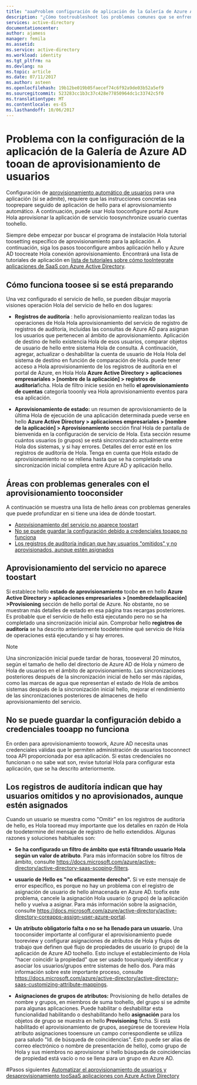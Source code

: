 ```yaml
---
title: "aaaProblem configuración de aplicación de la Galería de Azure AD tooan de aprovisionamiento de usuarios | Documentos de Microsoft"
description: "¿Cómo tootroubleshoot los problemas comunes que se enfrentan al configurar la aplicación de tooan ya aparece en la Galería de aplicaciones de Azure AD Hola de aprovisionamiento de usuarios"
services: active-directory
documentationcenter: 
author: ajamess
manager: femila
ms.assetid: 
ms.service: active-directory
ms.workload: identity
ms.tgt_pltfrm: na
ms.devlang: na
ms.topic: article
ms.date: 07/11/2017
ms.author: asteen
ms.openlocfilehash: 19b12be019b05faecef74c6f92a9de03b52a5ef9
ms.sourcegitcommit: 523283cc1b3c37c428e77850964dc1c33742c5f0
ms.translationtype: MT
ms.contentlocale: es-ES
ms.lasthandoff: 10/06/2017
---
```

# <a name="problem-configuring-user-provisioning-tooan-azure-ad-gallery-application"></a>Problema con la configuración de la aplicación de la Galería de Azure AD tooan de aprovisionamiento de usuarios

Configuración de [aprovisionamiento automático de usuarios](https://docs.microsoft.com/azure/active-directory/active-directory-saas-app-provisioning) para una aplicación (si se admite), requiere que las instrucciones concretas sea tooprepare seguido de aplicación de hello para el aprovisionamiento automático. A continuación, puede usar Hola tooconfigure portal Azure Hola aprovisionar la aplicación de servicio toosynchronize usuario cuentas toohello.

Siempre debe empezar por buscar el programa de instalación Hola tutorial toosetting específico de aprovisionamiento para la aplicación. A continuación, siga los pasos tooconfigure ambos aplicación hello y Azure AD toocreate Hola conexión aprovisionamiento. Encontrará una lista de tutoriales de aplicación en [lista de tutoriales sobre cómo tooIntegrate aplicaciones de SaaS con Azure Active Directory](https://docs.microsoft.com/azure/active-directory/active-directory-saas-tutorial-list).

## <a name="how-toosee-if-provisioning-is-working"></a>Cómo funciona toosee si se está preparando 

Una vez configurado el servicio de hello, se pueden dibujar mayoría visiones operación Hola del servicio de hello en dos lugares:

-   **Registros de auditoría** : hello aprovisionamiento realizan todas las operaciones de Hola Hola aprovisionamiento del servicio de registro de registros de auditoría, incluidas las consultas de Azure AD para asignan los usuarios que pertenecen al ámbito de aprovisionamiento. Aplicación de destino de hello existencia Hola de esos usuarios, comparar objetos de usuario de hello entre sistema Hola de consulta. A continuación, agregar, actualizar o deshabilitar la cuenta de usuario de Hola Hola del sistema de destino en función de comparación de Hola. puede tener acceso a Hola aprovisionamiento de los registros de auditoría en el portal de Azure, en Hola Hola **Azure Active Directory &gt; aplicaciones empresariales &gt; \[nombre de la aplicación\] &gt; registros de auditoría**ficha. Hola de filtro inicie sesión en hello **el aprovisionamiento de cuentas** categoría tooonly vea Hola aprovisionamiento eventos para esa aplicación.

-   **Aprovisionamiento de estado:** un resumen de aprovisionamiento de la última Hola de ejecución de una aplicación determinada puede verse en hello **Azure Active Directory &gt; aplicaciones empresariales &gt; \[nombre de la aplicación\] &gt; Aprovisionamiento** sección final Hola de pantalla de bienvenida en la configuración de servicio de Hola. Esta sección resume cuántos usuarios (o grupos) se está sincronizando actualmente entre Hola dos sistemas, y si hay errores. Detalles del error esté en los registros de auditoría de Hola. Tenga en cuenta que Hola estado de aprovisionamiento no se rellena hasta que se ha completado una sincronización inicial completa entre Azure AD y aplicación hello.

## <a name="general-problem-areas-with-provisioning-tooconsider"></a>Áreas con problemas generales con el aprovisionamiento tooconsider

A continuación se muestra una lista de hello áreas con problemas generales que puede profundizar en si tiene una idea de dónde toostart.

* [Aprovisionamiento del servicio no aparece toostart](#provisioning-service-does-not-appear-to-start)
* [No se puede guardar la configuración debido a credenciales tooapp no funciona](#can’t-save-configuration-due-to-app-credentials-not-working)
* [Los registros de auditoría indican que hay usuarios "omitidos" y no aprovisionados, aunque estén asignados](#audit-logs-say-users-are-skipped-and-not-provisioned-even-though-they-are-assigned)

## <a name="provisioning-service-does-not-appear-toostart"></a>Aprovisionamiento del servicio no aparece toostart

Si establece hello **estado de aprovisionamiento** toobe **en** en hello **Azure Active Directory &gt; aplicaciones empresariales &gt; \[nombredelaaplicación\] &gt;Provisioning** sección de hello portal de Azure. No obstante, no se muestran más detalles de estado en esa página tras recargas posteriores. Es probable que el servicio de hello está ejecutando pero no se ha completado una sincronización inicial aún. Comprobar hello **registros de auditoría** se ha descrito anteriormente toodetermine qué servicio de Hola de operaciones está ejecutando y si hay errores.

>[!NOTE]
>Una sincronización inicial puede tardar de horas, tooseveral 20 minutos, según el tamaño de hello del directorio de Azure AD de Hola y número de Hola de usuarios en el ámbito de aprovisionamiento. Las sincronizaciones posteriores después de la sincronización inicial de hello ser más rápidas, como las marcas de agua que representan el estado de Hola de ambos sistemas después de la sincronización inicial hello, mejorar el rendimiento de las sincronizaciones posteriores de almacenes de hello aprovisionamiento del servicio.
>
>

## <a name="cant-save-configuration-due-tooapp-credentials-not-working"></a>No se puede guardar la configuración debido a credenciales tooapp no funciona

En orden para aprovisionamiento toowork, Azure AD necesita unas credenciales válidas que le permiten administración de usuarios tooconnect tooa API proporcionada por esa aplicación. Si estas credenciales no funcionan o no sabe wat son, revise tutorial Hola para configurar esta aplicación, que se ha descrito anteriormente.

## <a name="audit-logs-say-users-are-skipped-and-not-provisioned-even-though-they-are-assigned"></a>Los registros de auditoría indican que hay usuarios omitidos y no aprovisionados, aunque estén asignados

Cuando un usuario se muestra como "Omitir" en los registros de auditoría de hello, es Hola tooread muy importante que los detalles en razón de Hola de toodetermine del mensaje de registro de hello extendidos. Algunas razones y soluciones habituales son:

-   **Se ha configurado un filtro de ámbito** **que está filtrando usuario Hola según un valor de atributo**. Para más información sobre los filtros de ámbito, consulte <https://docs.microsoft.com/azure/active-directory/active-directory-saas-scoping-filters>.

-   **usuario de Hello es "no eficazmente derecho".** Si ve este mensaje de error específico, es porque no hay un problema con el registro de asignación de usuario de hello almacenada en Azure AD. toofix este problema, cancele la asignación Hola usuario (o grupo) de la aplicación hello y vuelva a asignar. Para más información sobre la asignación, consulte <https://docs.microsoft.com/azure/active-directory/active-directory-coreapps-assign-user-azure-portal>.

-   **Un atributo obligatorio falta o no se ha llenado para un usuario.** Una tooconsider importante al configurar el aprovisionamiento puede tooreview y configurar asignaciones de atributos de Hola y flujos de trabajo que definen qué flujo de propiedades de usuario (o grupo) de la aplicación de Azure AD toohello. Esto incluye el establecimiento de Hola "hacer coincidir la propiedad" que ser usado toouniquely identificar y asociar los usuarios/grupos entre sistemas de hello dos. Para más información sobre este importante proceso, consulte <https://docs.microsoft.com/azure/active-directory/active-directory-saas-customizing-attribute-mappings>.

   * **Asignaciones de grupos de atributos:** Provisioning de hello detalles de nombre y grupos, en miembros de suma toohello, del grupo si se admite para algunas aplicaciones. Puede habilitar o deshabilitar esta funcionalidad habilitando o deshabilitando hello **asignación** para los objetos de grupo se muestra en hello **Provisioning** ficha. Si está habilitado el aprovisionamiento de grupos, asegúrese de tooreview Hola atributo asignaciones tooensure un campo correspondiente se utiliza para saludo "Id. de búsqueda de coincidencias". Esto puede ser alias de correo electrónico o nombre de presentación de hello), como grupo de Hola y sus miembros no aprovisionar si hello búsqueda de coincidencias de propiedad está vacío o no se llena para un grupo en Azure AD.

#<a name="next-steps"></a>Pasos siguientes
[Automatizar el aprovisionamiento de usuarios y desaprovisionamiento tooSaaS aplicaciones con Azure Active Directory](active-directory-saas-app-provisioning.md)
